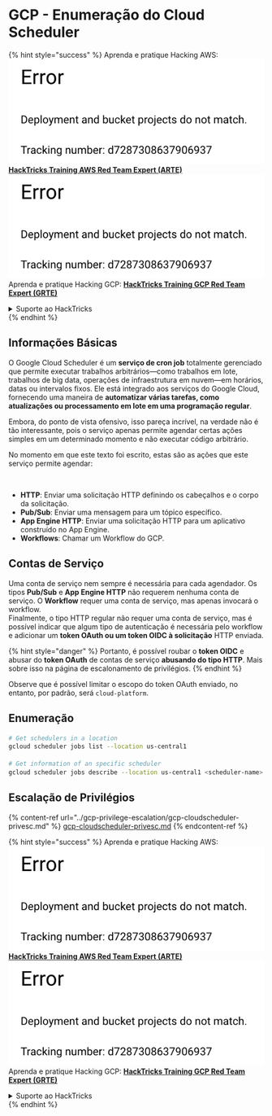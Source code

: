 # GCP - Enumeração do Cloud Scheduler

{% hint style="success" %}
Aprenda e pratique Hacking AWS:<img src="../../../.gitbook/assets/image (1) (1).png" alt="" data-size="line">[**HackTricks Training AWS Red Team Expert (ARTE)**](https://training.hacktricks.xyz/courses/arte)<img src="../../../.gitbook/assets/image (1) (1).png" alt="" data-size="line">\
Aprenda e pratique Hacking GCP: <img src="../../../.gitbook/assets/image (2).png" alt="" data-size="line">[**HackTricks Training GCP Red Team Expert (GRTE)**<img src="../../../.gitbook/assets/image (2).png" alt="" data-size="line">](https://training.hacktricks.xyz/courses/grte)

<details>

<summary>Suporte ao HackTricks</summary>

* Confira os [**planos de assinatura**](https://github.com/sponsors/carlospolop)!
* **Junte-se ao** 💬 [**grupo do Discord**](https://discord.gg/hRep4RUj7f) ou ao [**grupo do telegram**](https://t.me/peass) ou **siga**-nos no **Twitter** 🐦 [**@hacktricks\_live**](https://twitter.com/hacktricks\_live)**.**
* **Compartilhe truques de hacking enviando PRs para os repositórios do** [**HackTricks**](https://github.com/carlospolop/hacktricks) e [**HackTricks Cloud**](https://github.com/carlospolop/hacktricks-cloud).

</details>
{% endhint %}

## Informações Básicas

O Google Cloud Scheduler é um **serviço de cron job** totalmente gerenciado que permite executar trabalhos arbitrários—como trabalhos em lote, trabalhos de big data, operações de infraestrutura em nuvem—em horários, datas ou intervalos fixos. Ele está integrado aos serviços do Google Cloud, fornecendo uma maneira de **automatizar várias tarefas, como atualizações ou processamento em lote em uma programação regular**.

Embora, do ponto de vista ofensivo, isso pareça incrível, na verdade não é tão interessante, pois o serviço apenas permite agendar certas ações simples em um determinado momento e não executar código arbitrário.

No momento em que este texto foi escrito, estas são as ações que este serviço permite agendar:

<figure><img src="../../../.gitbook/assets/image (347).png" alt="" width="563"><figcaption></figcaption></figure>

* **HTTP**: Enviar uma solicitação HTTP definindo os cabeçalhos e o corpo da solicitação.
* **Pub/Sub**: Enviar uma mensagem para um tópico específico.
* **App Engine HTTP**: Enviar uma solicitação HTTP para um aplicativo construído no App Engine.
* **Workflows**: Chamar um Workflow do GCP.

## Contas de Serviço

Uma conta de serviço nem sempre é necessária para cada agendador. Os tipos **Pub/Sub** e **App Engine HTTP** não requerem nenhuma conta de serviço. O **Workflow** requer uma conta de serviço, mas apenas invocará o workflow.\
Finalmente, o tipo HTTP regular não requer uma conta de serviço, mas é possível indicar que algum tipo de autenticação é necessária pelo workflow e adicionar um **token OAuth ou um token OIDC à solicitação** HTTP enviada.

{% hint style="danger" %}
Portanto, é possível roubar o **token OIDC** e abusar do **token OAuth** de contas de serviço **abusando do tipo HTTP**. Mais sobre isso na página de escalonamento de privilégios.
{% endhint %}

Observe que é possível limitar o escopo do token OAuth enviado, no entanto, por padrão, será `cloud-platform`.

## Enumeração
```bash
# Get schedulers in a location
gcloud scheduler jobs list --location us-central1

# Get information of an specific scheduler
gcloud scheduler jobs describe --location us-central1 <scheduler-name>
```
## Escalação de Privilégios

{% content-ref url="../gcp-privilege-escalation/gcp-cloudscheduler-privesc.md" %}
[gcp-cloudscheduler-privesc.md](../gcp-privilege-escalation/gcp-cloudscheduler-privesc.md)
{% endcontent-ref %}

{% hint style="success" %}
Aprenda e pratique Hacking AWS:<img src="../../../.gitbook/assets/image (1) (1).png" alt="" data-size="line">[**HackTricks Training AWS Red Team Expert (ARTE)**](https://training.hacktricks.xyz/courses/arte)<img src="../../../.gitbook/assets/image (1) (1).png" alt="" data-size="line">\
Aprenda e pratique Hacking GCP: <img src="../../../.gitbook/assets/image (2).png" alt="" data-size="line">[**HackTricks Training GCP Red Team Expert (GRTE)**<img src="../../../.gitbook/assets/image (2).png" alt="" data-size="line">](https://training.hacktricks.xyz/courses/grte)

<details>

<summary>Suporte ao HackTricks</summary>

* Confira os [**planos de assinatura**](https://github.com/sponsors/carlospolop)!
* **Junte-se ao** 💬 [**grupo do Discord**](https://discord.gg/hRep4RUj7f) ou ao [**grupo do telegram**](https://t.me/peass) ou **siga**-nos no **Twitter** 🐦 [**@hacktricks\_live**](https://twitter.com/hacktricks\_live)**.**
* **Compartilhe truques de hacking enviando PRs para os repositórios do** [**HackTricks**](https://github.com/carlospolop/hacktricks) e [**HackTricks Cloud**](https://github.com/carlospolop/hacktricks-cloud).

</details>
{% endhint %}
